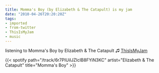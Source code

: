 ```yaml
---
title: Momma's Boy (by Elizabeth & The Catapult) is my jam
date: "2010-04-26T20:20:20Z"
tags:
- imported
- from-twitter
- ThisIsMyJam
- music
---
```

listening to Momma's Boy by Elizabeth & The Catapult ♫ [ThisIsMyJam](/tags/thisismyjam)

{{< spotify path="/track/6r7PIUiIJZIcIB8FYiN3KC" artist="Elizabeth & The Catapult" title="Momma's Boy" >}}
